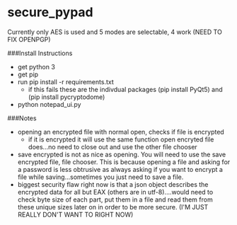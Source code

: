 # secure_pypad

Currently only AES is used and 5 modes are selectable, 4 work (NEED TO FIX OPENPGP)

###Install Instructions

* get python 3
* get pip
* run pip install -r requirements.txt
  * if this fails these are the indivdual packages (pip install PyQt5) and (pip install pycryptodome)
* python notepad_ui.py

###Notes
* opening an encrypted file with normal open, checks if file is encrypted
  * if it is encrypted it will use the same function open encryted file does...no need to close out and use the other file chooser
* save encrypted is not as nice as opening. You will need to use the save encrypted file, file chooser. This is because opening a file and asking for a password is less obtrusive as always asking if you want to encrypt a file while saving...sometimes you just need to save a file.
* biggest security flaw right now is that a json object describes the encrypted data for all but EAX (others are in utf-8)....would need to check byte size of each part, put them in a file and read them from these unique sizes later on in order to be more secure. (I'M JUST REALLY DON'T WANT TO RIGHT NOW)
